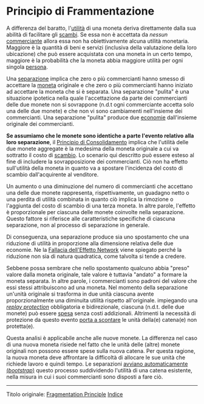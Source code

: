 # Principio di Frammentazione



A differenza del baratto, l'[utilità](ch101-glossary.md#utilità) di una moneta deriva direttamente dalla sua abilità di facilitare gli [scambi](ch101-glossary.md#scambio). Se essa non è accettata da _nessun_ [commerciante](ch101-glossary.md#commerciante) allora essa non ha obiettivamente alcuna utilità monetaria. Maggiore è la quantità di beni e servizi (inclusiva della valutazione della loro ubicazione) che può essere acquistata con una moneta in un certo tempo, maggiore è la probabilità che la moneta abbia maggiore utilità per ogni singola [persona](ch101-glossary.md#persona).

Una [separazione](ch101-glossary.md#separazione-split) implica che zero o più commercianti hanno smesso di accettare la [moneta](ch101-glossary.md#moneta) originale e che zero o più commercianti hanno iniziato ad accettare la moneta che si è separata. Una separazione "pulita" è una situazione ipotetica nella quale l'accettazione da parte dei commercianti delle due monete non si sovrappone (n.d.t ogni commerciante accetta solo una delle due monete) e che non vi sono cambiamenti nell'insieme dei commercianti. Una separazione "pulita" produce due [economie](ch101-glossary.md#economia) dall'insieme originale dei commercianti.

**Se assumiamo che le monete sono identiche a parte l'evento relativo alla loro separazione**, il [Principio di Consolidamento](ch020-consolidation-principle.md) implica che l'utilità delle due monete aggregate è la medesima della moneta originale a cui va sottratto il costo di [scambio](ch101-glossary.md#scambio-di-unità). Lo scenario qui descritto può essere esteso al fine di includere la sovrapposizione dei commercianti. Ciò non ha effetto sull'utilità della moneta in quanto va a spostare l'incidenza del costo di scambio dall'acquirente al venditore.

Un aumento o una diminuzione del numero di commercianti che accettano una delle due monete rappresenta, rispettivamente, un guadagno netto o una perdita di utilità combinata in quanto ciò implica la rimozione o l'aggiunta del costo di scambio di una terza moneta. In altre parole, l'effetto è proporzionale per ciascuna delle monete coinvolte nella separazione. Questo fattore si riferisce alle caratteristiche specifiche di ciascuna separazione, non al processo di separazione in generale.

Di conseguenza, una separazione produce sia uno spostamento che una riduzione di utilità in proporzione alla dimensione relativa delle due economie. Ne la [Fallacia dell'Effetto Network](ch066-network-effect-fallacy.md) viene spiegato perché la riduzione non sia di natura quadratica, come talvolta si tende a credere.

Sebbene possa sembrare che nello spostamento qualcuno abbia "preso" valore dalla moneta originale, tale valore è tuttavia "andato" a formare la moneta separata. In altre parole, i commercianti sono padroni del valore che essi stessi attribuiscono ad una moneta. Nel momento della separazione un'unità originale si trasforma in due unità ciascuna avente proporzionalmente una diminuita utilità rispetto all'originale. impiegando una [_replay protection_](ch076-replay-protection-fallacy.md) obbligatoria e bidirezionale, ciascuna (n.d.t. delle due monete) può essere [spesa](ch101-glossary.md#spesa) senza costi addizionali. Altrimenti la necessità di protezione da questo evento [porta a scontare](https://it.wikipedia.org/wiki/Valore_attuale_netto) le unità della(e) catena(e) non protetta(e).

Questa analisi è applicabile anche alle nuove monete. La differenza nel caso di una nuova moneta risiede nel fatto che le unità delle (altre) monete originali non possono essere spese sulla nuova catena. Per questa ragione, la nuova moneta deve affrontare la difficoltà di allocare le sue unità che richiede lavoro e quindi tempo. Le separazioni [avviano automaticamente (_bootstrap_)](https://en.wikipedia.org/wiki/Bootstrapping) questo processo suddividendo l'utilità di una catena esistente, nella misura in cui i suoi commercianti sono disposti a fare ciò.

---

Titolo originale: [Fragmentation Principle](https://github.com/libbitcoin/libbitcoin-system/wiki/Fragmentation-Principle)
[Indice](/README.md)

